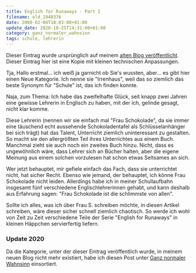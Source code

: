```yaml
---
title: English for Runaways - Part I
filename: old_1040376
date: 2008-02-06T18:03:00+01:00
update_date: 2020-10-25T14:31:00+01:00
category: ganz_normaler_wahnsinn
tags: schule, lehrerin
---
```

Dieser Eintrag wurde ursprünglich auf meinem [alten Blog veröffentlicht](https://stu.blogger.de/stories/1040376/). Dieser Eintrag hier ist eine Kopie mit kleinen technischen Anpassungen.

Tja, Hallo erstmal… ich weiß ja garnicht ob Sie's wussten, aber… es gibt hier einen Neue Kategorie. Ich nenne sie "Irrenhaus", weil das so ziemlich das beste Synonym für "Schule" ist, das ich finden konnte.

Naja, zum Thema: Ich habe das zweifelhafte Glück, seit knapp zwei Jahren eine gewisse Lehrerin in Englisch zu haben, mit der ich, gelinde gesagt, nicht klar komme.

Diese Lehrerin (nennen wir sie einfach mal "Frau Schokolade", da sie immer eine täuschend echt aussehende Schokoladentafel als Schlüsselanhänger bei sich trägt) hat das Talent, Unterricht ziemlich uninteressant zu gestalten. So macht sie den allergrößten Teil ihres Unterrichtes aus einem Buch. Manchmal zieht sie auch noch ein zweites Buch hinzu. Nicht, dass es ungewöhnlich wäre, dass Lehrer sich an Bücher halten, aber die eigene Meinung aus einem solchen vorzulesen hat schon etwas Seltsames an sich.

Wer jetzt behauptet, mir gefiele einfach das Fach, dass sie unterrichtet nicht, hat sicher Recht. Ebenso wie jemand, der behauptet, ich könne Frau Schokolade nicht leiden. Allerdings habe ich in meiner Schullaufbahn insgesamt fünf verschiedene Englischlehrerinnen gehabt, und kann deshalb aus Erfahrung sagen: "Frau Schokolade ist die schlimmste von allen".

Sollte ich alles, was ich über Frau S. schreiben möchte, in diesen Artikel schreiben, wäre dieser sicher schnell ziemlich chaotisch. So werde ich wohl von Zeit zu Zeit verschiedene Teile der Serie "English for Runaways" in kleinen Häppchen servierfertig liefern.

### Update 2020

Da die Kategorie, unter der dieser Eintrag veröffentlich wurde, in meinem neuen Blog nicht mehr existiert, habe ich diesen Post unter [Ganz normaler Wahnsinn](/categories/ganz_normaler_wahnsinn) einsortiert.
